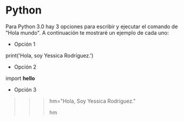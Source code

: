# Python

Para Python 3.0 hay 3 opciones para escribir y ejecutar el comando de "Hola mundo". A continuación te mostraré un ejemplo de cada uno:

+ Opción 1

print('Hola, soy Yessica Rodríguez.')

+ Opción 2

import __hello__

+ Opción 3
>>> hm="Hola, Soy Yessica Rodríguez."
>>> 
>>> hm
